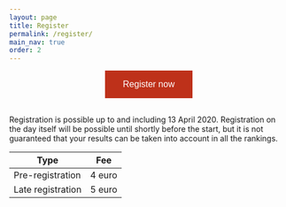 ```yaml
---
layout: page
title: Register
permalink: /register/
main_nav: true
order: 2
---
```


<center><a href="https://inschrijven.nl/form/2020041518435-en"><button style="background-color: #be311a; border: none; color: white; padding: 16px 32px; text-align: center;
text-decoration: none; display: inline-block; font-size: 16px; margin-bottom: 16px;">Register now</button></a></center>

Registration is possible up to and including 13 April 2020. Registration on the day itself will be possible until shortly before the start, but it is not guaranteed that your results can be taken into account in all the rankings.

| Type              | Fee    |
| ----------------- | ------ |
| Pre-registration  | 4 euro |
| Late registration | 5 euro |
